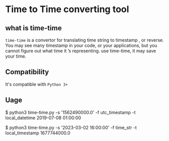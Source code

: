 # Time to Time converting tool
## what is time-time
`time-time` is a convertor for translating time string to timestamp , or reverse.
You may see many timestamp in your code, or your applications, but you cannot figure out what time it ’s representing. use time-time, it may save your time.


## Compatibility
It's compatible with `Python 3+`

## Uage
$ python3 time-time.py -s '1562490000.0'  -f utc_timestamp -t local_datetime
2019-07-08 01:00:00

$ python3 time-time.py -s '2023-03-02 16:00:00' -f time_str -t local_timestamp 
1677744000.0

